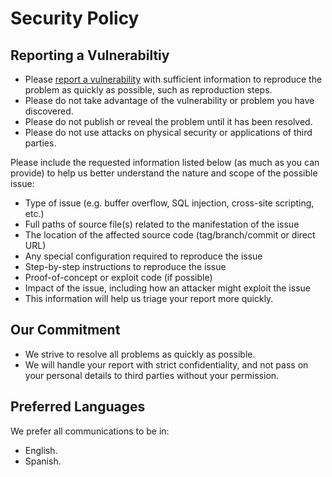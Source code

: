 # Security Policy

## Reporting a Vulnerabiltiy

  - Please [report a vulnerability](https://github.com/angelcamposm/kustomize-iac-skeleton/security/advisories/new) with sufficient information to reproduce the problem as quickly as possible, such as reproduction steps.
  - Please do not take advantage of the vulnerability or problem you have discovered.
  - Please do not publish or reveal the problem until it has been resolved.
  - Please do not use attacks on physical security or applications of third parties.

Please include the requested information listed below (as much as you can provide) to help us better understand the nature and scope of the possible issue:

  - Type of issue (e.g. buffer overflow, SQL injection, cross-site scripting, etc.)
  - Full paths of source file(s) related to the manifestation of the issue
  - The location of the affected source code (tag/branch/commit or direct URL)
  - Any special configuration required to reproduce the issue
  - Step-by-step instructions to reproduce the issue
  - Proof-of-concept or exploit code (if possible)
  - Impact of the issue, including how an attacker might exploit the issue
  - This information will help us triage your report more quickly.

## Our Commitment

  - We strive to resolve all problems as quickly as possible.
  - We will handle your report with strict confidentiality, and not pass on your personal details to third parties without your permission.

## Preferred Languages

We prefer all communications to be in:
  - English.
  - Spanish.